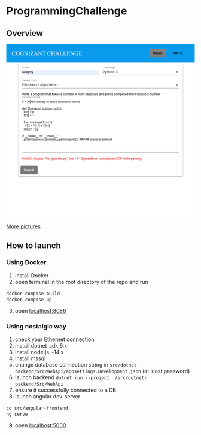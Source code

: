 # ProgrammingChallenge

## Overview
![alt text](readme/syntaxErr.png)

[More pictures](readme/)

## How to launch
### Using Docker
1. install Docker
2. open terminal in the root directory of the repo and run
```
docker-compose build
docker-compose up
```
3. open [localhost:8086](http://localhost:8086)

### Using nostalgic way
1. check your Ethernet connection
2. install dotnet-sdk 6.x
3. install node.js ~14.x
4. install mssql
5. change database connection string in `src/dotnet-backend/Src/WebApi/appsettings.Development.json` (at least password)
6. launch backend `dotnet run --project ./src/dotnet-backend/Src/WebApi`
7. ensure it successfully connected to a DB
8. launch angular dev-server
```
cd src/angular-frontend
ng serve
```
9. open [localhost:5000](http://localhost:5000)
